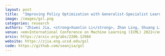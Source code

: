 ```yaml
---
layout: post
title:  "Improving Policy Optimization with Generalist-Specialist Learning"
image: /images/gsl.png
categories: research
authors: "Zhiwei Jia, <strong>Xuanlin Li</strong>, Zhan Ling, Shuang Liu, Yiran Wu, Hao Su"
venue: <em>International Conference on Machine Learning (ICML) 2022</em>
arxiv: https://arxiv.org/abs/2206.12984
website: https://zjia.eng.ucsd.edu/gsl
code: https://github.com/seanjia/gsl
---
```

